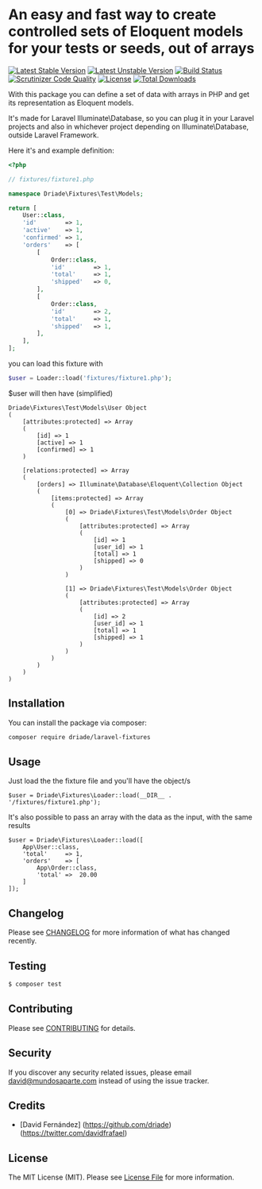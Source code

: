 # An easy and fast way to create controlled sets of Eloquent models for your tests or seeds, out of arrays

[![Latest Stable Version](https://poser.pugx.org/driade/laravel-fixtures/v/stable)](https://packagist.org/packages/driade/laravel-fixtures)
[![Latest Unstable Version](https://poser.pugx.org/driade/laravel-fixtures/v/unstable)](https://packagist.org/packages/driade/laravel-fixtures)
[![Build Status](https://travis-ci.org/driade/laravel-fixtures.svg?branch=master)](https://travis-ci.org/driade/laravel-fixtures)
[![Scrutinizer Code Quality](https://scrutinizer-ci.com/g/driade/laravel-fixtures/badges/quality-score.png?b=master&s=ae081333c0aa2e8edfb78c02e1db803e0bbb4ed3)](https://scrutinizer-ci.com/g/driade/laravel-fixtures/?branch=master)
[![License](https://poser.pugx.org/driade/laravel-fixtures/license)](https://packagist.org/packages/driade/laravel-fixtures)
[![Total Downloads](https://poser.pugx.org/driade/laravel-fixtures/downloads)](https://packagist.org/packages/driade/laravel-fixtures)

With this package you can define a set of data with arrays in PHP and get its representation as Eloquent models.

It's made for Laravel Illuminate\Database, so you can plug it in your Laravel projects and also in whichever project depending on Illuminate\Database, outside Laravel Framework.

Here it's and example definition:

```php
<?php

// fixtures/fixture1.php

namespace Driade\Fixtures\Test\Models;

return [
    User::class,
    'id'        => 1,
    'active'    => 1,
    'confirmed' => 1,
    'orders'    => [
        [
            Order::class,
            'id'        => 1,
            'total'     => 1,
            'shipped'   => 0,
        ],
        [
            Order::class,
            'id'        => 2,
            'total'     => 1,
            'shipped'   => 1,
        ],
    ],
];

```

you can load this fixture with

```php
$user = Loader::load('fixtures/fixture1.php');
```

$user will then have (simplified)

```
Driade\Fixtures\Test\Models\User Object
(
    [attributes:protected] => Array
    (
        [id] => 1
        [active] => 1
        [confirmed] => 1
    )

    [relations:protected] => Array
    (
        [orders] => Illuminate\Database\Eloquent\Collection Object
        (
            [items:protected] => Array
            (
                [0] => Driade\Fixtures\Test\Models\Order Object
                (
                    [attributes:protected] => Array
                    (
                        [id] => 1
                        [user_id] => 1
                        [total] => 1
                        [shipped] => 0
                    )
                )

                [1] => Driade\Fixtures\Test\Models\Order Object
                (
                    [attributes:protected] => Array
                    (
                        [id] => 2
                        [user_id] => 1
                        [total] => 1
                        [shipped] => 1
                    )
                )
            )
        )
    )
)
```

## Installation

You can install the package via composer:

```bash
composer require driade/laravel-fixtures
```

## Usage

Just load the the fixture file and you'll have the object/s

```
$user = Driade\Fixtures\Loader::load(__DIR__ . '/fixtures/fixture1.php');
```

It's also possible to pass an array with the data as the input, with the same results

```
$user = Driade\Fixtures\Loader::load([
    App\User::class,
    'total'     => 1,
    'orders'    => [
        App\Order::class,
        'total' =>  20.00
    ]
]);
```

## Changelog

Please see [CHANGELOG](CHANGELOG.md) for more information of what has changed recently.

## Testing

``` bash
$ composer test
```

## Contributing

Please see [CONTRIBUTING](CONTRIBUTING.md) for details.

## Security

If you discover any security related issues, please email david@mundosaparte.com instead of using the issue tracker.

## Credits

- [David Fernández] (https://github.com/driade) (https://twitter.com/davidfrafael)

## License

The MIT License (MIT). Please see [License File](LICENSE.md) for more information.
